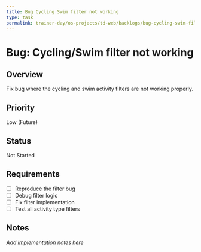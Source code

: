 ```yaml
---
title: Bug Cycling Swim filter not working
type: task
permalink: trainer-day/os-projects/td-web/backlogs/bug-cycling-swim-filter-not-working
---
```


# Bug: Cycling/Swim filter not working

## Overview
Fix bug where the cycling and swim activity filters are not working properly.

## Priority
Low (Future)

## Status
Not Started

## Requirements
- [ ] Reproduce the filter bug
- [ ] Debug filter logic
- [ ] Fix filter implementation
- [ ] Test all activity type filters

## Notes
_Add implementation notes here_